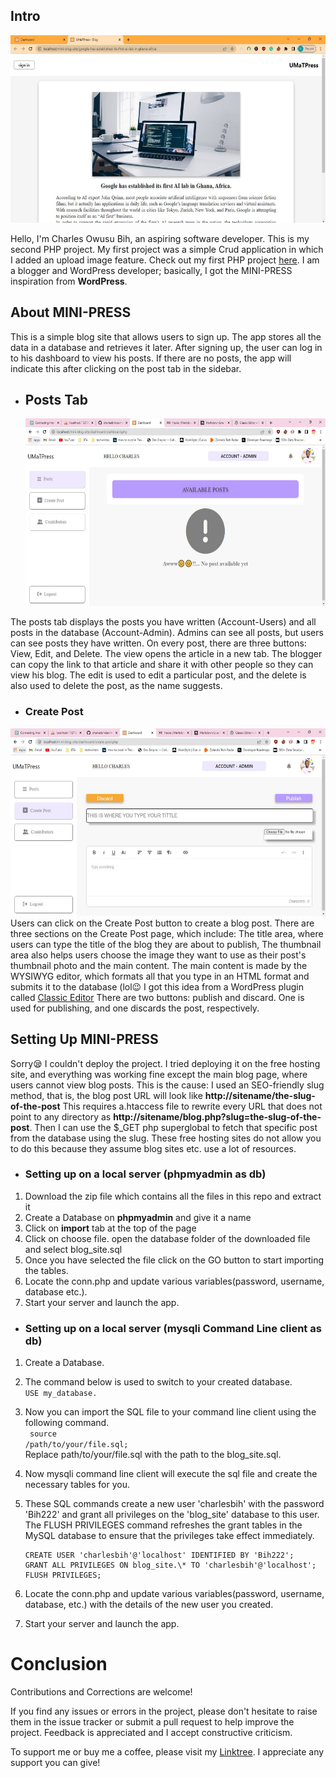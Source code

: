 ## Intro
<img src="./mk-image/postss.JPG" width="600" height="300">

Hello, I'm Charles Owusu Bih, an aspiring software developer. This is my second PHP project. My first project was a simple Crud application in which I added an upload image feature. Check out my first PHP project [here](http://charles-crud.infinityfreeapp.com/create.php). I am a blogger and WordPress developer; basically, I got the MINI-PRESS inspiration from **WordPress**.

## About MINI-PRESS

This is a simple blog site that allows users to sign up. The app stores all the data in a database and retrieves it later. After signing up, the user can log in to his dashboard to view his posts. If there are no posts, the app will indicate this after clicking on the post tab in the sidebar.

- ## Posts Tab

  <img src="./mk-image/dashboard.JPG" width="600" height="300">

The posts tab displays the posts you have written (Account-Users) and all posts in the database (Account-Admin). Admins can see all posts, but users can see posts they have written. On every post, there are three buttons: View, Edit, and Delete. The view opens the article in a new tab. The blogger can copy the link to that article and share it with other people so they can view his blog. The edit is used to edit a particular post, and the delete is also used to delete the post, as the name suggests.

- ### Create Post
<img src="./mk-image/create.JPG" width="600" height="300">
Users can click on the Create Post button to create a blog post. There are three sections on the Create Post page, which include: The title area, where users can type the title of the blog they are about to publish, The thumbnail area also helps users choose the image they want to use as their post's thumbnail photo and the main content. The main content is made by the WYSIWYG editor, which formats all that you type in an HTML format and submits it to the database (lol😉 I got this idea from a WordPress plugin called <a href="https://wordpress.org/plugins/classic-editor/" title="Classic Editor">Classic Editor</a>
There are two buttons: publish and discard. One is used for publishing, and one discards the post, respectively.

## Setting Up MINI-PRESS

Sorry😪 I couldn't deploy the project. I tried deploying it on the free hosting site, and everything was working fine except the main blog page, where users cannot view blog posts. This is the cause: I used an SEO-friendly slug method, that is, the blog post URL will look like **http://sitename/the-slug-of-the-post** This requires a.htaccess file to rewrite every URL that does not point to any directory as **http://sitename/blog.php?slug=the-slug-of-the-post**. Then I can use the $_GET php superglobal to fetch that specific post from the database using the slug. These free hosting sites do not allow you to do this because they assume blog sites etc. use a lot of resources.

- ### Setting up on a local server (phpmyadmin as db)

1. Download the zip file which contains all the files in this repo and extract it
2. Create a Database on **phpmyadmin** and give it a name
3. Click on **import** tab at the top of the page
4. Click on choose file. open the database folder of the downloaded file and select blog_site.sql
5. Once you have selected the file click on the GO button to start importing the tables.
6. Locate the conn.php and update various variables(password, username, database etc.).
7. Start your server and launch the app.

- ### Setting up on a local server (mysqli Command Line client as db)

1.  Create a Database.
2.  The command below is used to switch to your created database.
    <br><code>USE my_database.</code><br>

3.  Now you can import the SQL file to your command line client using the following command.<br>
    <code> source /path/to/your/file.sql;</code><br>
    Replace path/to/your/file.sql with the path to the blog_site.sql.

4.  Now mysqli command line client will execute the sql file and create the necessary tables for you.

5.  These SQL commands create a new user 'charlesbih' with the password 'Bih222' and grant all privileges on the 'blog_site' database to this user. The FLUSH PRIVILEGES command refreshes the grant tables in the MySQL database to ensure that the privileges take effect immediately.

        CREATE USER 'charlesbih'@'localhost' IDENTIFIED BY 'Bih222';
        GRANT ALL PRIVILEGES ON blog_site.\* TO 'charlesbih'@'localhost';
        FLUSH PRIVILEGES;

6.  Locate the conn.php and update various variables(password, username, database, etc.) with the details of the new user you created.
7.  Start your server and launch the app.

# Conclusion

Contributions and Corrections are welcome!

If you find any issues or errors in the project, please don't hesitate to raise them in the issue tracker or submit a pull request to help improve the project. Feedback is appreciated and I accept constructive criticism.

To support me or buy me a coffee, please visit my [Linktree](https://linktr.ee/charlesbihdev). I appreciate any support you can give!
